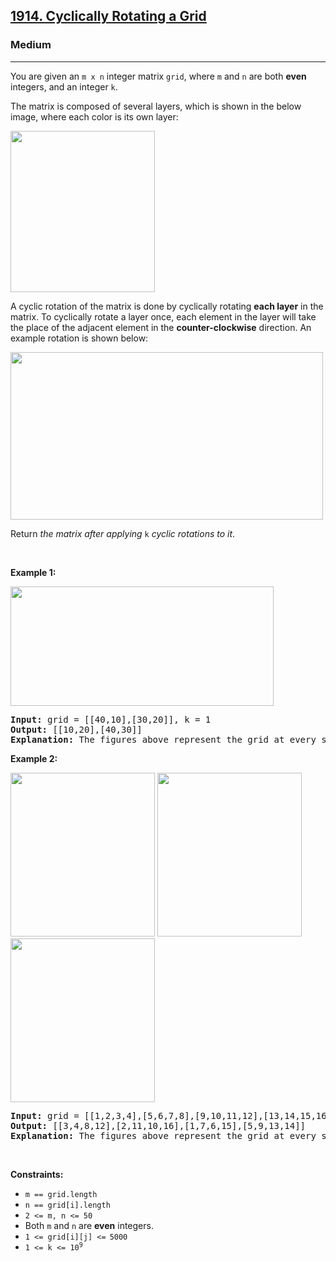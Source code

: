 <h2><a href="https://leetcode.com/problems/cyclically-rotating-a-grid/">1914. Cyclically Rotating a Grid</a></h2><h3>Medium</h3><hr><div style="user-select: auto;"><p style="user-select: auto;">You are given an <code style="user-select: auto;">m x n</code> integer matrix <code style="user-select: auto;">grid</code>​​​, where <code style="user-select: auto;">m</code> and <code style="user-select: auto;">n</code> are both <strong style="user-select: auto;">even</strong> integers, and an integer <code style="user-select: auto;">k</code>.</p>

<p style="user-select: auto;">The matrix is composed of several layers, which is shown in the below image, where each color is its own layer:</p>

<p style="user-select: auto;"><img alt="" src="https://assets.leetcode.com/uploads/2021/06/10/ringofgrid.png" style="width: 231px; height: 258px; user-select: auto;"></p>

<p style="user-select: auto;">A cyclic rotation of the matrix is done by cyclically rotating <strong style="user-select: auto;">each layer</strong> in the matrix. To cyclically rotate a layer once, each element in the layer will take the place of the adjacent element in the <strong style="user-select: auto;">counter-clockwise</strong> direction. An example rotation is shown below:</p>
<img alt="" src="https://assets.leetcode.com/uploads/2021/06/22/explanation_grid.jpg" style="width: 500px; height: 268px; user-select: auto;">
<p style="user-select: auto;">Return <em style="user-select: auto;">the matrix after applying </em><code style="user-select: auto;">k</code> <em style="user-select: auto;">cyclic rotations to it</em>.</p>

<p style="user-select: auto;">&nbsp;</p>
<p style="user-select: auto;"><strong style="user-select: auto;">Example 1:</strong></p>
<img alt="" src="https://assets.leetcode.com/uploads/2021/06/19/rod2.png" style="width: 421px; height: 191px; user-select: auto;">
<pre style="user-select: auto;"><strong style="user-select: auto;">Input:</strong> grid = [[40,10],[30,20]], k = 1
<strong style="user-select: auto;">Output:</strong> [[10,20],[40,30]]
<strong style="user-select: auto;">Explanation:</strong> The figures above represent the grid at every state.
</pre>

<p style="user-select: auto;"><strong style="user-select: auto;">Example 2:</strong></p>
<strong style="user-select: auto;"><img alt="" src="https://assets.leetcode.com/uploads/2021/06/10/ringofgrid5.png" style="width: 231px; height: 262px; user-select: auto;"></strong> <strong style="user-select: auto;"><img alt="" src="https://assets.leetcode.com/uploads/2021/06/10/ringofgrid6.png" style="width: 231px; height: 262px; user-select: auto;"></strong> <strong style="user-select: auto;"><img alt="" src="https://assets.leetcode.com/uploads/2021/06/10/ringofgrid7.png" style="width: 231px; height: 262px; user-select: auto;"></strong>

<pre style="user-select: auto;"><strong style="user-select: auto;">Input:</strong> grid = [[1,2,3,4],[5,6,7,8],[9,10,11,12],[13,14,15,16]], k = 2
<strong style="user-select: auto;">Output:</strong> [[3,4,8,12],[2,11,10,16],[1,7,6,15],[5,9,13,14]]
<strong style="user-select: auto;">Explanation:</strong> The figures above represent the grid at every state.
</pre>

<p style="user-select: auto;">&nbsp;</p>
<p style="user-select: auto;"><strong style="user-select: auto;">Constraints:</strong></p>

<ul style="user-select: auto;">
	<li style="user-select: auto;"><code style="user-select: auto;">m == grid.length</code></li>
	<li style="user-select: auto;"><code style="user-select: auto;">n == grid[i].length</code></li>
	<li style="user-select: auto;"><code style="user-select: auto;">2 &lt;= m, n &lt;= 50</code></li>
	<li style="user-select: auto;">Both <code style="user-select: auto;">m</code> and <code style="user-select: auto;">n</code> are <strong style="user-select: auto;">even</strong> integers.</li>
	<li style="user-select: auto;"><code style="user-select: auto;">1 &lt;= grid[i][j] &lt;=<sup style="user-select: auto;"> </sup>5000</code></li>
	<li style="user-select: auto;"><code style="user-select: auto;">1 &lt;= k &lt;= 10<sup style="user-select: auto;">9</sup></code></li>
</ul></div>